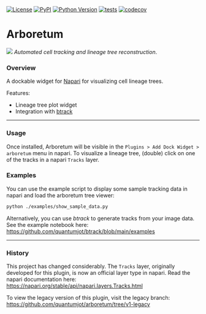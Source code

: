  <!--[![Downloads](https://pepy.tech/badge/napari-arboretum)](https://pepy.tech/project/napari-arboretum)-->

[![License](https://img.shields.io/pypi/l/napari-arboretum.svg?color=green)](https://github.com/lowe-lab-ucl/arboretum/blob/main/LICENSE.md)
[![PyPI](https://img.shields.io/pypi/v/napari-arboretum.svg?color=green)](https://pypi.org/project/napari-arboretum)
[![Python Version](https://img.shields.io/pypi/pyversions/napari-arboretum.svg?color=green)](https://python.org)
[![tests](https://github.com/lowe-lab-ucl/arboretum/workflows/tests/badge.svg)](https://github.com/lowe-lab-ucl/arboretum/actions)
[![codecov](https://codecov.io/gh/lowe-lab-ucl/arboretum/branch/main/graph/badge.svg?token=2M2HhM60op)](https://app.codecov.io/gh/lowe-lab-ucl/arboretum/tree/main)

# Arboretum

![](https://raw.githubusercontent.com/lowe-lab-ucl/arboretum/main/examples/arboretum.gif)
_Automated cell tracking and lineage tree reconstruction_.

### Overview

A dockable widget for [Napari](https://github.com/napari/napari) for visualizing cell lineage trees.

Features:

- Lineage tree plot widget
- Integration with [btrack](https://github.com/quantumjot/btrack)

---

### Usage

Once installed, Arboretum will be visible in the `Plugins > Add Dock Widget > arboretum` menu in napari. To visualize a lineage tree, (double) click on one of the tracks in a napari `Tracks` layer.

### Examples

You can use the example script to display some sample tracking data in napari and load the arboretum tree viewer:

```sh
python ./examples/show_sample_data.py
```

Alternatively, you can use _btrack_ to generate tracks from your image data. See the example notebook here:
https://github.com/quantumjot/btrack/blob/main/examples

---

### History

This project has changed considerably. The `Tracks` layer, originally developed for this plugin, is now an official layer type in napari. Read the napari documentation here:
https://napari.org/stable/api/napari.layers.Tracks.html

To view the legacy version of this plugin, visit the legacy branch:
https://github.com/quantumjot/arboretum/tree/v1-legacy
